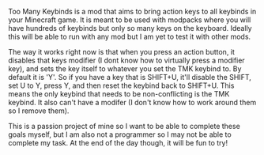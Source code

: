 Too Many Keybinds is a mod that aims to bring action keys to all keybinds in your Minecraft game.
It is meant to be used with modpacks where you will have hundreds of keybinds but only so many keys on the keyboard.
Ideally this will be able to run with any mod but I am yet to test it with other mods.

The way it works right now is that when you press an action button, it disables that keys modifier (I dont know how to virtually press a modifier key),
and sets the key itself to whatever you set the TMK keybind to. By default it is 'Y'. So if you have a key that is SHIFT+U, 
it'll disable the SHIFT, set U to Y, press Y, and then reset the keybind back to SHIFT+U. This means the only keybind that needs to be
non-conflicting is the TMK keybind. It also can't have a modifer (I don't know how to work around them so I remove them).

This is a passion project of mine so I want to be able to complete these goals myself, but I am also not a programmer so I may not be able to
complete my task. At the end of the day though, it will be fun to try!
